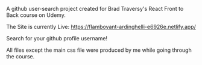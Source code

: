 A github user-search project created for Brad Traversy's React Front to Back course on Udemy. 

The Site is currently Live: https://flamboyant-ardinghelli-e6926e.netlify.app/

Search for your github profile username!

All files except the main css file were produced by me while going through the course.
